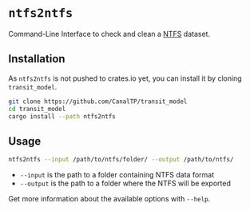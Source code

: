 # `ntfs2ntfs`

Command-Line Interface to check and clean a [NTFS] dataset.

[NTFS]: https://github.com/CanalTP/ntfs-specification/blob/master/ntfs_fr.md

## Installation

As `ntfs2ntfs` is not pushed to crates.io yet, you can install it by cloning `transit_model`.

```bash
git clone https://github.com/CanalTP/transit_model
cd transit_model
cargo install --path ntfs2ntfs
```

## Usage

```bash
ntfs2ntfs --input /path/to/ntfs/folder/ --output /path/to/ntfs/
```

- `--input` is the path to a folder containing NTFS data format
- `--output` is the path to a folder where the NTFS will be exported

Get more information about the available options with `--help`.
